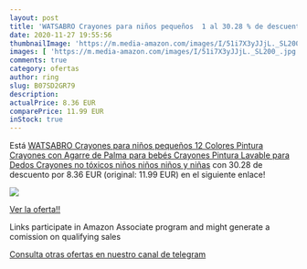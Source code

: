 ```yaml
---
layout: post
title: 'WATSABRO Crayones para niños pequeños  1 al 30.28 % de descuento'
date: 2020-11-27 19:55:56
thumbnailImage: 'https://m.media-amazon.com/images/I/51i7X3yJJjL._SL200_.jpg'
images: [ 'https://m.media-amazon.com/images/I/51i7X3yJJjL._SL200_.jpg' ]
comments: true
category: ofertas
author: ring
slug: B07SD2GR79
description:
actualPrice: 8.36 EUR
comparePrice: 11.99 EUR
inStock: true
---
```


Está [WATSABRO Crayones para niños pequeños  12 Colores Pintura Crayones con Agarre de Palma para bebés Crayones Pintura Lavable para Dedos Crayones no tóxicos  niños  niños  niños y niñas](https://www.amazon.es/dp/B07SD2GR79/?tag=redken-21) con 30.28 de descuento por 8.36 EUR (original: 11.99 EUR) en el siguiente enlace!

[![](https://m.media-amazon.com/images/I/51i7X3yJJjL._SL200_.jpg)](https://www.amazon.es/dp/B07SD2GR79/?tag=redken-21)

[Ver la oferta!!](https://www.amazon.es/dp/B07SD2GR79/?tag=redken-21)

Links participate in Amazon Associate program and might generate a comission on qualifying sales

[Consulta otras ofertas en nuestro canal de telegram](https://t.me/s/ofertas25)
